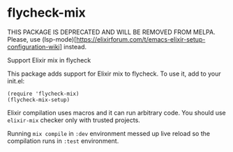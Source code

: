 # flycheck-mix

THIS PACKAGE IS DEPRECATED AND WILL BE REMOVED FROM MELPA.
Please, use (lsp-mode)[https://elixirforum.com/t/emacs-elixir-setup-configuration-wiki] instead.

Support Elixir mix in flycheck

This package adds support for Elixir mix to flycheck.
To use it, add to your init.el:

    (require 'flycheck-mix)
    (flycheck-mix-setup)

Elixir compilation uses macros and it can run arbitrary code.
You should use `elixir-mix` checker only with trusted projects.

Running `mix compile` in `:dev` environment messed up live reload
so the compilation runs in `:test` environment.

